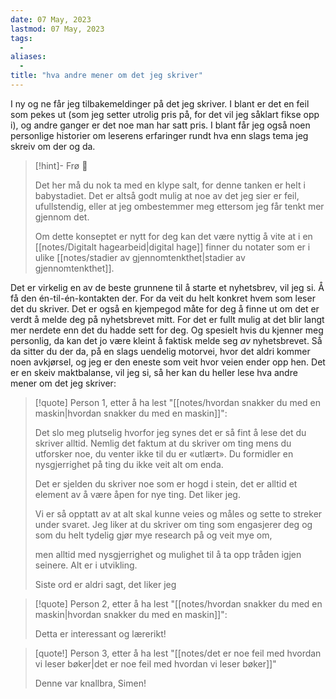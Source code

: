 ```yaml
---
date: 07 May, 2023
lastmod: 07 May, 2023
tags:
  - 
aliases:
  - 
title: "hva andre mener om det jeg skriver"
---
```

I ny og ne får jeg tilbakemeldinger på det jeg skriver. I blant er det en feil som pekes ut (som jeg setter utrolig pris på, for det vil jeg såklart fikse opp i), og andre ganger er det noe man har satt pris. I blant får jeg også noen personlige historier om leserens erfaringer rundt hva enn slags tema jeg skreiv om der og da.

> [!hint]- Frø  🌱
>
> Det her må du nok ta med en klype salt, for denne tanken er helt i babystadiet. Det er altså godt mulig at noe av det jeg sier er feil, ufullstendig, eller at jeg ombestemmer meg ettersom jeg får tenkt mer gjennom det.
> 
> Om dette konseptet er nytt for deg kan det være nyttig å vite at i en [[notes/Digitalt hagearbeid|digital hage]] finner du notater som er i ulike [[notes/stadier av gjennomtenkthet|stadier av gjennomtenkthet]].

Det er virkelig en av de beste grunnene til å starte et nyhetsbrev, vil jeg si. Å få den én-til-én-kontakten der. For da veit du helt konkret hvem som leser det du skriver. Det er også en kjempegod måte for deg å finne ut om det er verdt å melde deg på nyhetsbrevet mitt. For det er fullt mulig at det blir langt mer nerdete enn det du hadde sett for deg. Og spesielt hvis du kjenner meg personlig, da kan det jo være kleint å faktisk melde seg *av* nyhetsbrevet. Så da sitter du der da, på en slags uendelig motorvei, hvor det aldri kommer noen avkjørsel, og jeg er den eneste som veit hvor veien ender opp hen. Det er en skeiv maktbalanse, vil jeg si, så her kan du heller lese hva andre mener om det jeg skriver:

> [!quote] Person 1, etter å ha lest "[[notes/hvordan snakker du med en maskin|hvordan snakker du med en maskin]]":
> 
> Det slo meg plutselig hvorfor jeg synes det er så fint å lese det du skriver alltid. Nemlig det faktum at du skriver om ting mens du utforsker noe, du venter ikke til du er «utlært». Du formidler en nysgjerrighet på ting du ikke veit alt om enda.
> 
> Det er sjelden du skriver noe som er hogd i stein, det er alltid et element av å være åpen for nye ting. Det liker jeg.
> 
> Vi er så opptatt av at alt skal kunne veies og måles og sette to streker under svaret. Jeg liker at du skriver om ting som engasjerer deg og som du helt tydelig gjør mye research på og veit mye om,
> 
> men alltid med nysgjerrighet og mulighet til å ta opp tråden igjen seinere. Alt er i utvikling.
> 
> Siste ord er aldri sagt, det liker jeg

>[!quote] Person 2, etter å ha lest "[[notes/hvordan snakker du med en maskin|hvordan snakker du med en maskin]]":
>
>Detta er interessant og lærerikt!

>[quote!] Person 3, etter å ha lest "[[notes/det er noe feil med hvordan vi leser bøker|det er noe feil med hvordan vi leser bøker]]"
>
>Denne var knallbra, Simen!

